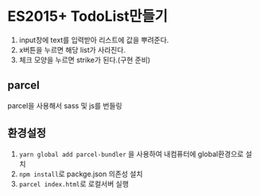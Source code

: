 # ES2015+ TodoList만들기

1. input창에 text를 입력받아 리스트에 값을 뿌려준다.
2. x버튼을 누르면 해당 list가 사라진다.
3. 체크 모양을 누르면 strike가 된다.(구현 준비)

## parcel

parcel을 사용해서 sass 및 js를 번들링

## 환경설정

1. ```yarn global add parcel-bundler``` 을 사용하여 내컴퓨터에 global환경으로 설치
2. ```npm install```로 packge.json 의존성 설치
3. ```parcel index.html```로 로컬서버 실행